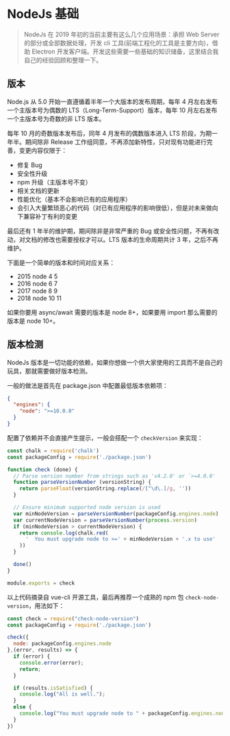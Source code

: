 # NodeJs 基础

> NodeJs 在 2019 年初的当前主要有这么几个应用场景：承担 Web Server 的部分或全部数据处理，开发 cli 工具(前端工程化的工具是主要方向)，借助 Electron 开发客户端。开发这些需要一些基础的知识储备，这里结合我自己的经验回顾和整理一下。

## 版本

Node.js 从 5.0 开始一直遵循着半年一个大版本的发布周期，每年 4 月左右发布一个主版本号为偶数的 LTS（Long-Term-Support）版本，每年 10 月左右发布一个主版本号为奇数的非 LTS 版本。

每年 10 月的奇数版本发布后，同年 4 月发布的偶数版本进入 LTS 阶段，为期一年半。期间除非 Release 工作组同意，不再添加新特性，只对现有功能进行完善，变更内容仅限于：

 - 修复 Bug
 - 安全性升级
 - npm 升级（主版本号不变）
 - 相关文档的更新
 - 性能优化（基本不会影响已有的应用程序）
 - 会引入大量繁琐恶心的代码（对已有应用程序的影响很低），但是对未来做向下兼容补丁有利的变更

最后还有 1 年半的维护期，期间除非是非常严重的 Bug 或安全性问题，不再有改动，对文档的修改也需要授权才可以。LTS 版本的生命周期共计 3 年，之后不再维护。

下面是一个简单的版本和时间对应关系：

- 2015 node 4  5
- 2016 node 6  7
- 2017 node 8  9
- 2018 node 10 11

如果你要用 async/await 需要的版本是 node 8+，如果要用 import 那么需要的版本是 node 10+。

## 版本检测

NodeJs 版本是一切功能的依赖，如果你想做一个供大家使用的工具而不是自己的玩具，那就需要做好版本检测。

一般的做法是首先在 package.json 中配置最低版本依赖项：

```json
{
  "engines": {
    "node": ">=10.0.0"
  }
}
```

配置了依赖并不会直接产生提示，一般会搭配一个 `checkVersion` 来实现：

```js
const chalk = require('chalk')
const packageConfig = require('./package.json')

function check (done) {
  // Parse version number from strings such as 'v4.2.0' or `>=4.0.0'
  function parseVersionNumber (versionString) {
    return parseFloat(versionString.replace(/[^\d\.]/g, ''))
  }

  // Ensure minimum supported node version is used
  var minNodeVersion = parseVersionNumber(packageConfig.engines.node)
  var currentNodeVersion = parseVersionNumber(process.version)
  if (minNodeVersion > currentNodeVersion) {
    return console.log(chalk.red(
      '  You must upgrade node to >=' + minNodeVersion + '.x to use'
    ))
  }

  done()
}

module.exports = check
```

以上代码摘录自 vue-cli 开源工具，最后再推荐一个成熟的 npm 包 `check-node-version`，用法如下：

```js
const check = require("check-node-version")
const packageConfig = require('./package.json')

check({
  node: packageConfig.engines.node
},(error, results) => {
  if (error) {
    console.error(error);
    return;
  }

  if (results.isSatisfied) {
    console.log("All is well.");
  }
  else {
    console.log("You must upgrade node to " + packageConfig.engines.node + "to use");
  }
})
```

## 